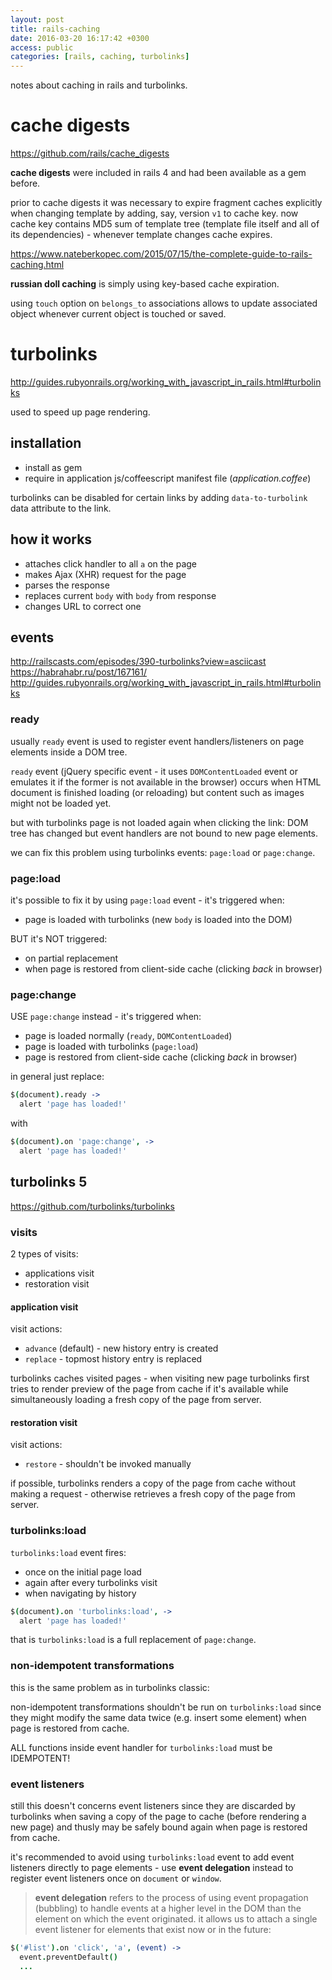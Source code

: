 ```yaml
---
layout: post
title: rails-caching
date: 2016-03-20 16:17:42 +0300
access: public
categories: [rails, caching, turbolinks]
---
```


notes about caching in rails and turbolinks.

<!-- more -->

# cache digests

<https://github.com/rails/cache_digests>

**cache digests** were included in rails 4 and had been available as a gem before.

prior to cache digests it was necessary to expire fragment caches explicitly
when changing template by adding, say, version `v1` to cache key.
now cache key contains MD5 sum of template tree (template file itself and
all of its dependencies) - whenever template changes cache expires.

<https://www.nateberkopec.com/2015/07/15/the-complete-guide-to-rails-caching.html>

**russian doll caching** is simply using key-based cache expiration.

using `touch` option on `belongs_to` associations allows to update
associated object whenever current object is touched or saved.

# turbolinks

<http://guides.rubyonrails.org/working_with_javascript_in_rails.html#turbolinks>

used to speed up page rendering.

## installation

- install as gem
- require in application js/coffeescript manifest file (_application.coffee_)

turbolinks can be disabled for certain links by adding `data-to-turbolink`
data attribute to the link.

## how it works

- attaches click handler to all `a` on the page
- makes Ajax (XHR) request for the page
- parses the response
- replaces current `body` with `body` from response
- changes URL to correct one

## events

<http://railscasts.com/episodes/390-turbolinks?view=asciicast>
<https://habrahabr.ru/post/167161/>
<http://guides.rubyonrails.org/working_with_javascript_in_rails.html#turbolinks>

### ready

usually `ready` event is used to register event handlers/listeners
on page elements inside a DOM tree.

`ready` event (jQuery specific event - it uses `DOMContentLoaded` event or
emulates it if the former is not available in the browser) occurs when HTML
document is finished loading (or reloading) but content such as images
might not be loaded yet.

but with turbolinks page is not loaded again when clicking the link:
DOM tree has changed but event handlers are not bound to new page elements.

we can fix this problem using turbolinks events: `page:load` or `page:change`.

### page:load

it's possible to fix it by using `page:load` event - it's triggered when:

- page is loaded with turbolinks (new `body` is loaded into the DOM)

BUT it's NOT triggered:

- on partial replacement
- when page is restored from client-side cache (clicking *back* in browser)

### page:change

USE `page:change` instead - it's triggered when:

- page is loaded normally (`ready`, `DOMContentLoaded`)
- page is loaded with turbolinks (`page:load`)
- page is restored from client-side cache (clicking *back* in browser)

in general just replace:

```coffeescript
$(document).ready ->
  alert 'page has loaded!'
```

with

```coffeescript
$(document).on 'page:change', ->
  alert 'page has loaded!'
```

## turbolinks 5

<https://github.com/turbolinks/turbolinks>

### visits

2 types of visits:

- applications visit
- restoration visit

#### application visit

visit actions:

- `advance` (default) - new history entry is created
- `replace` - topmost history entry is replaced

turbolinks caches visited pages - when visiting new page turbolinks first
tries to render preview of the page from cache if it's available while
simultaneously loading a fresh copy of the page from server.

#### restoration visit

visit actions:

- `restore` - shouldn't be invoked manually

if possible, turbolinks renders a copy of the page from cache without
making a request - otherwise retrieves a fresh copy of the page from server.

### turbolinks:load

`turbolinks:load` event fires:

- once on the initial page load
- again after every turbolinks visit
- when navigating by history

```coffeescript
$(document).on 'turbolinks:load', ->
  alert 'page has loaded!'
```

that is `turbolinks:load` is a full replacement of `page:change`.

### non-idempotent transformations

this is the same problem as in turbolinks classic:

non-idempotent transformations shouldn't be run on `turbolinks:load`
since they might modify the same data twice (e.g. insert some element)
when page is restored from cache.

ALL functions inside event handler for `turbolinks:load` must be IDEMPOTENT!

### event listeners

still this doesn't concerns event listeners since they are discarded by
turbolinks when saving a copy of the page to cache (before rendering a new page)
and thusly may be safely bound again when page is restored from cache.

it's recommended to avoid using `turbolinks:load` event to add
event listeners directly to page elements - use **event delegation**
instead to register event listeners once on `document` or `window`.

> **event delegation** refers to the process of using event propagation (bubbling)
> to handle events at a higher level in the DOM than the element on which
> the event originated. it allows us to attach a single event listener for
> elements that exist now or in the future:

```coffeescript
$('#list').on 'click', 'a', (event) ->
  event.preventDefault()
  ...
```
